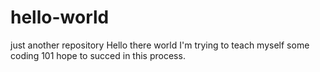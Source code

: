# hello-world
just another repository
Hello there world I'm trying to teach myself some coding 101 hope to succed in this process.
